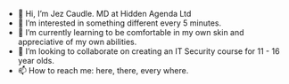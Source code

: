 - 👋 Hi, I’m Jez Caudle. MD at Hidden Agenda Ltd
- 👀 I’m interested in something different every 5 minutes.
- 🌱 I’m currently learning to be comfortable in my own skin and appreciative of my own abilities.
- 💞️ I’m looking to collaborate on creating an IT Security course for 11 - 16 year olds.
- 📫 How to reach me: here, there, every where.

<!---
jezcaudle/jezcaudle is a ✨ special ✨ repository because its `README.md` (this file) appears on your GitHub profile.
You can click the Preview link to take a look at your changes.
--->
